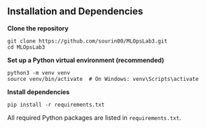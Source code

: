 ## Installation and Dependencies

**Clone the repository**
```
git clone https://github.com/sourin00/MLOpsLab3.git
cd MLOpsLab3
```

**Set up a Python virtual environment (recommended)**
```
python3 -m venv venv
source venv/bin/activate  # On Windows: venv\Scripts\activate
```

**Install dependencies**
```
pip install -r requirements.txt
```

All required Python packages are listed in `requirements.txt`.

